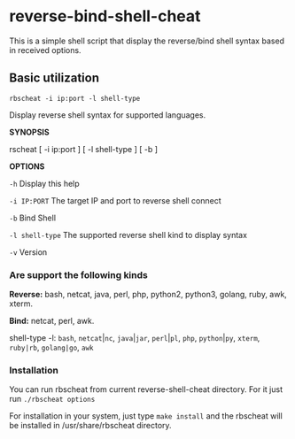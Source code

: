 # reverse-bind-shell-cheat
This is a simple shell script that display the reverse/bind shell syntax based in received options.

## Basic utilization

`rbscheat -i ip:port -l shell-type`

Display reverse shell syntax for supported languages.


**SYNOPSIS**

rscheat [ -i ip:port ] [ -l shell-type ] [ -b ]



**OPTIONS**

`-h`            Display this help

`-i IP:PORT`    The target IP and port to reverse shell connect

`-b`    Bind Shell

`-l shell-type` The supported reverse shell kind to display syntax

`-v`            Version


### Are support the following kinds

   **Reverse:** bash, netcat, java, perl, php, python2, python3, golang, ruby, awk, xterm.

   **Bind:** netcat, perl, awk.



shell-type -l: `bash`, `netcat`|`nc`, `java`|`jar`, `perl`|`pl`, `php`, `python`|`py`, `xterm`, `ruby|rb`, `golang|go`, `awk`

### Installation

You can run rbscheat from current reverse-shell-cheat directory. For it just run `./rbscheat options`

For installation in your system, just type `make install` and the rbscheat will be installed in /usr/share/rbscheat directory.
